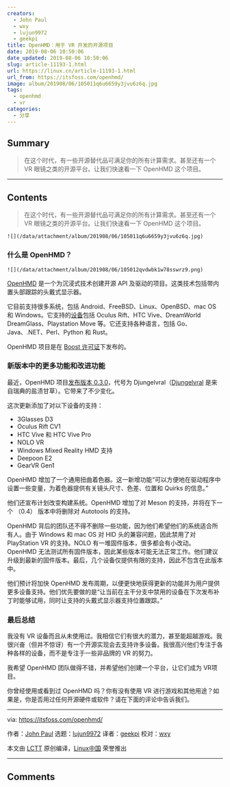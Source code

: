 ```yaml
---
creators:
  - John Paul
  - wxy
  - lujun9972
  - geekpi
title: OpenHMD：用于 VR 开发的开源项目
date: 2019-08-06 10:50:06
date_updated: 2019-08-06 10:50:06
slug: article-11193-1.html
url: https://linux.cn/article-11193-1.html
url_from: https://itsfoss.com/openhmd/
image: album/201908/06/105011q6u6659y3jvu6z6q.jpg
tags:
  - openhmd
  - vr
categories:
  - 分享
---
```


## Summary

> 在这个时代，有一些开源替代品可满足你的所有计算需求。甚至还有一个 VR 眼镜之类的开源平台。让我们快速看一下 OpenHMD 这个项目。

***

<!-- more -->

## Contents

> 
> 在这个时代，有一些开源替代品可满足你的所有计算需求。甚至还有一个 VR 眼镜之类的开源平台。让我们快速看一下 OpenHMD 这个项目。
> 
> 
> 

`![](/data/attachment/album/201908/06/105011q6u6659y3jvu6z6q.jpg)`

### 什么是 OpenHMD？

`![](/data/attachment/album/201908/06/105012qvdwbk1w78sswrz9.png)`

[OpenHMD](http://www.openhmd.net/) 是一个为沉浸式技术创建开源 API 及驱动的项目。这类技术包括带内置头部跟踪的头戴式显示器。

它目前支持很多系统，包括 Android、FreeBSD、Linux、OpenBSD、mac OS 和 Windows。它支持的[设备](http://www.openhmd.net/index.php/devices/)包括 Oculus Rift、HTC Vive、DreamWorld DreamGlass、Playstation Move 等。它还支持各种语言，包括 Go、Java、.NET、Perl、Python 和 Rust。

OpenHMD 项目是在 [Boost 许可证](https://github.com/OpenHMD/OpenHMD/blob/master/LICENSE)下发布的。

### 新版本中的更多功能和改进功能

最近，OpenHMD 项目[发布版本 0.3.0](http://www.openhmd.net/index.php/2019/07/12/openhmd-0-3-0-djungelvral-released/)，代号为 Djungelvral（[Djungelvral](https://www.youtube.com/watch?v=byP5i6LdDXs) 是来自瑞典的盐渍甘草）。它带来了不少变化。

这次更新添加了对以下设备的支持：

* 3Glasses D3
* Oculus Rift CV1
* HTC Vive 和 HTC Vive Pro
* NOLO VR
* Windows Mixed Reality HMD 支持
* Deepoon E2
* GearVR Gen1

OpenHMD 增加了一个通用扭曲着色器。这一新增功能“可以方便地在驱动程序中设置一些变量，为着色器提供有关镜头尺寸、色差、位置和 Quirks 的信息。”

他们还宣布计划改变构建系统。OpenHMD 增加了对 Meson 的支持，并将在下一个 （0.4） 版本中将删除对 Autotools 的支持。

OpenHMD 背后的团队还不得不删除一些功能，因为他们希望他们的系统适合所有人。由于 Windows 和 mac OS 对 HID 头的兼容问题，因此禁用了对 PlayStation VR 的支持。NOLO 有一堆固件版本，很多都会有小改动。OpenHMD 无法测试所有固件版本，因此某些版本可能无法正常工作。他们建议升级到最新的固件版本。最后，几个设备仅提供有限的支持，因此不包含在此版本中。

他们预计将加快 OpenHMD 发布周期，以便更快地获得更新的功能并为用户提供更多设备支持。他们优先要做的是“让当前在主干分支中禁用的设备在下次发布补丁时能够试用，同时让支持的头戴式显示器支持位置跟踪。”

### 最后总结

我没有 VR 设备而且从未使用过。我相信它们有很大的潜力，甚至能超越游戏。我很兴奋（但并不惊讶）有一个开源实现会去支持许多设备。我很高兴他们专注于各种各样的设备，而不是专注于一些非品牌的 VR 的努力。

我希望 OpenHMD 团队做得不错，并希望他们创建一个平台，让它们成为 VR项目。

你曾经使用或看到过 OpenHMD 吗？你有没有使用 VR 进行游戏和其他用途？如果是，你是否用过任何开源硬件或软件？请在下面的评论中告诉我们。

---

via: <https://itsfoss.com/openhmd/>

作者：[John Paul](https://itsfoss.com/author/john/) 选题：[lujun9972](https://github.com/lujun9972) 译者：[geekpi](https://github.com/geekpi) 校对：[wxy](https://github.com/wxy)

本文由 [LCTT](https://github.com/LCTT/TranslateProject) 原创编译，[Linux中国](https://linux.cn/) 荣誉推出

***

## Comments
